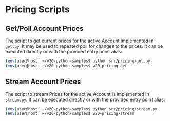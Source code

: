 # Pricing Scripts

## Get/Poll Account Prices

The script to get current prices for the active Account implemented in
`get.py`.  It may be used to repeated poll for changes to the prices. It can be
executed directly or with the provided entry point alias:

```bash
(env)user@host: ~/v20-python-samples$ python src/pricing/get.py
(env)user@host: ~/v20-python-samples$ v20-pricing-get
```
## Stream Account Prices

The script to stream Prices for the active Account is implemented in
`stream.py`.  It can be executed directly or with the provided entry point
alias:

```bash
(env)user@host: ~/v20-python-samples$ python src/pricing/stream.py
(env)user@host: ~/v20-python-samples$ v20-pricing-stream
```

